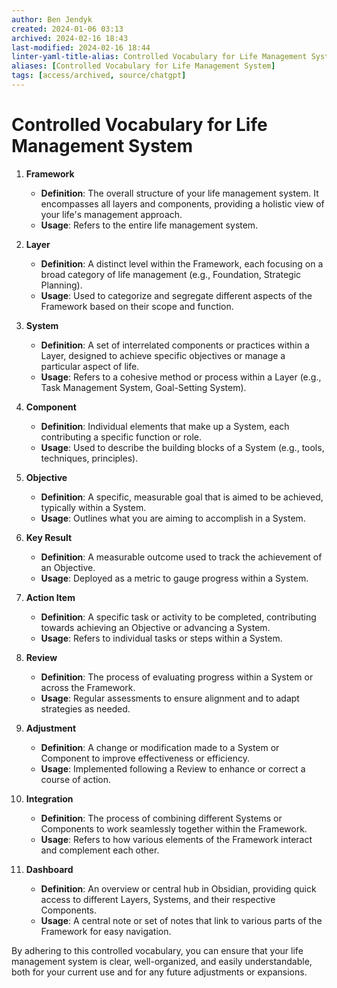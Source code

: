 ```yaml
---
author: Ben Jendyk
created: 2024-01-06 03:13
archived: 2024-02-16 18:43
last-modified: 2024-02-16 18:44
linter-yaml-title-alias: Controlled Vocabulary for Life Management System
aliases: [Controlled Vocabulary for Life Management System]
tags: [access/archived, source/chatgpt]
---
```


# Controlled Vocabulary for Life Management System

1. **Framework**
	- **Definition**: The overall structure of your life management system. It encompasses all layers and components, providing a holistic view of your life's management approach.
	- **Usage**: Refers to the entire life management system.

2. **Layer**
	- **Definition**: A distinct level within the Framework, each focusing on a broad category of life management (e.g., Foundation, Strategic Planning).
	- **Usage**: Used to categorize and segregate different aspects of the Framework based on their scope and function.

3. **System**
	- **Definition**: A set of interrelated components or practices within a Layer, designed to achieve specific objectives or manage a particular aspect of life.
	- **Usage**: Refers to a cohesive method or process within a Layer (e.g., Task Management System, Goal-Setting System).

4. **Component**
	- **Definition**: Individual elements that make up a System, each contributing a specific function or role.
	- **Usage**: Used to describe the building blocks of a System (e.g., tools, techniques, principles).

5. **Objective**
	- **Definition**: A specific, measurable goal that is aimed to be achieved, typically within a System.
	- **Usage**: Outlines what you are aiming to accomplish in a System.

6. **Key Result**
	- **Definition**: A measurable outcome used to track the achievement of an Objective.
	- **Usage**: Deployed as a metric to gauge progress within a System.

7. **Action Item**
	- **Definition**: A specific task or activity to be completed, contributing towards achieving an Objective or advancing a System.
	- **Usage**: Refers to individual tasks or steps within a System.

8. **Review**
	- **Definition**: The process of evaluating progress within a System or across the Framework.
	- **Usage**: Regular assessments to ensure alignment and to adapt strategies as needed.

9. **Adjustment**
	- **Definition**: A change or modification made to a System or Component to improve effectiveness or efficiency.
	- **Usage**: Implemented following a Review to enhance or correct a course of action.

10. **Integration**
	 - **Definition**: The process of combining different Systems or Components to work seamlessly together within the Framework.
	 - **Usage**: Refers to how various elements of the Framework interact and complement each other.

11. **Dashboard**
	 - **Definition**: An overview or central hub in Obsidian, providing quick access to different Layers, Systems, and their respective Components.
	 - **Usage**: A central note or set of notes that link to various parts of the Framework for easy navigation.

By adhering to this controlled vocabulary, you can ensure that your life management system is clear, well-organized, and easily understandable, both for your current use and for any future adjustments or expansions.
